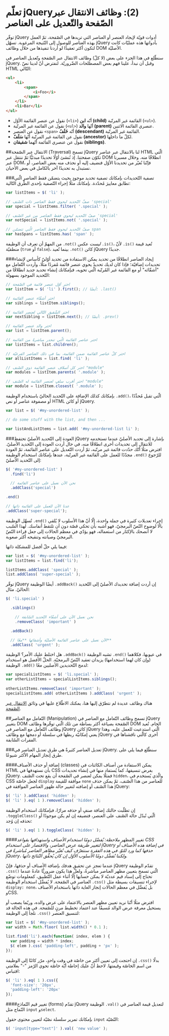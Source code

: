 تعلّم jQuery‏ (2): وظائف الانتقال عبر الصّفحة والتّعديل على العناصر
=====================================================
توفّر jQuery أدوات قويّة لإيجاد العنصر أو العناصر التي تريدها في الصّفحة، ثمّ العمل بهذه العناصر للوصول إلى النّتيجة المرغوبة. تسهّل jQuery بأدواتها هذه عمليّات كانت لتكون أكثر تعقيدًا لو أردنا تنفيذها من خلال وظائف DOM الأصليّة.

سنطّلع في هذا الجزء على بعض (لا كلّ) وظائف الانتقال عبر الصّفحة وتّعديل العناصر في jQuery. وقبل أن نبدأ، علينا فهم بعض المصطلحات الضّروريّة. لنفترض أنّ لدينا نصّ HTML التّالي:

```html
<ul>
    <li>
        <span>
            <i>Foo</i>
        </span>
    </li>
    <li>Bar</li>
</ul>
```

* نقول عن عنصر القائمة الأوّل (`<li>`) أنّه **ابن (child)** القائمة غير المرتّبة (`<ul>`).
* نقول عن القائمة غير المرتّبة (`<ul>`) أنّها **والد (parent)** عنصري القائمة الاثنين.
* نقول عن العنصر `<span>` أنّه **خَلَفُ (descendant)** القائمة غير المرتّبة.
* نقول عن القائمة غير المرتّبة أنّها **سَلَفٌ (ancestor)** لكلّ ما داخلها.
* نقول عن عنصري القائمة أنّهما **شقيقان (siblings)**.

##الانتقال عبر الصّفحة (Traversal)
تسمح jQuery لنا بالانتقال عبر عناصر HTML الّتي تكوّن صفحتنا. إذ نُنشئ أوّلًا تحديدًا مبدئيًّا ثمّ ننتقل عبر DOM انطلاقًا منه. وخلال مسيرنا عبر DOM، فإنّنا نُغيّر من تحديدنا الأوّل فنضيف إليه أو نحذف منه بعض العناصر، أو نستبدل به تحديدًا آخر بالكامل في بعض الأحيان.

###تصفية التّحديدات
بإمكانك تصفية تحديد موجودٍ بحيث يتضمّن فقط العناصر الّتي تطابق معاييرَ مُحدّدة. بإمكانك مثلًا إجراء التّصفية بإحدى الطّرق التّالية:

```javascript
var listItems = $( 'li' );

// صفِّ التّحديد ليحوي فقط العناصر ذات الصّنف 'special'
var special = listItems.filter( '.special' );

// صفّ التّحديد ليحوي فقط العناصر من غير الصّنف 'special'
var notSpecial = listItems.not( '.special' );

// صفّ التّحديد ليحوي فقط العناصر الّتي تتضمّن span
var hasSpans = listItems.has( 'span' );
```

من المهمّ أن تعرف أن الوظيفة ‎`.not()`‎ _ليست_ عكس ‎`.is()`‎، لأنّ ‎`.is()`‎ تُعيد قيمة منطقيّة (`true` أو `false`)، بينما تُعيد ‎`.not()`‎ كائن jQuery جديدًا.

###إيجاد العناصر انطلاقًا من تحديد
يمكن الاستفادة من تحديد أوّليّ كأساس لإنشاء تحديدات إضافيّة؛ فإذا كان لديك تحديدٌ يحوي عنصر قائمة مُفردًا مثلًا، وأردت التّعامل مع "أشقّائه" أو مع القائمة غير المُرتّبة الّتي تحويه، فبإمكانك إنشاء تحديد جديد انطلاقًا من التّحديد الموجود بسهولة:

```javascript
// اختر أوّل عنصر قائمة في الصّفحة
var listItem = $( 'li' ).first(); // أيضًا: .last()

// اختر أشقّاء عنصر القائمة
var siblings = listItem.siblings();

// اختر الشّقيق التّالي لعنصر القائمة
var nextSibling = listItem.next(); // أيضًا: .prev()

// اختر والد عنصر القائمة
var list = listItem.parent();

// اختر عناصر القائمة الّتي تنحدر مباشرةً من القائمة
var listItems = list.children();

// اختر كلّ عناصر القائمة ضمن القائمة، بما في ذلك العناصر الفرعيّة
var allListItems = list.find( 'li' );

// اختر كل أسلاف عنصر القائمة ذوي الصّنف "module"
var modules = listItem.parents( '.module' );

// اختر أقرب سلفٍ لعنصر القائمة له الصّنف "module"
var module = listItem.closest( '.module' );
```

بإمكانك كذلك الإضافة على التّحديد الحاليّ باستخدام الوظيفة ‎`.add()`‎، الّتي تقبل مُحدِّدًا أو مصفوفة عناصر أو نص HTML أو كائن jQuery.

```javascript
var list = $( '#my-unordered-list' );

// do some stuff with the list, and then ...

var listAndListItems = list.add( '#my-unordered-list li' );
```

###العودة إلى التّحديد الأصليّ
تحتفظ jQuery بإشارة إلى تحديد الأصليّ عندما تستخدمه للانتقال إلى تحديدات أخرى انطلاقًا منه، في حال أردت العودة إلى التّحديد الأصليّ. افترض مثلًا أنّك حدّدت قائمة غير مرتّبه، ثمّ أردت التّعديل على عناصر القائمة، ثمّ العودة مجدّدًا للعمل على القائمة غير المرتّبة، عندها بإمكانك استخدام الوظيفة ‎`.end()`‎ للرّجوع إلى التّحديد الأصليّ:

```javascript
$( '#my-unordered-list' )
  .find('li')

  // نحن الآن نعمل على عناصر القائمة
  .addClass('special')

.end()

// عدنا الآن للعمل على القائمة ذاتها
.addClass('super-special');
```

تُسهِّل الوظيفة ‎`.end()`‎ إجراء تعديلات كثيرة في جملة واحدة، إلّا أنّ هذا الأسلوب لا يُلقي بالًا لوضوح النّصّ البرمجيّ، فهو أشبه بأن تحكي قصّة دون أن تلتقط أنفاسك. لهذا السّبب لا أنصحك بالإكثار من استعماله، فهو يؤدّي في معظم الحالات إلى جعل قراءة النّصّ البرمجيّ وصيانته وتنقيحه أكثر صعوبة.

فيما يلي حلّ أفضل للمشكلة ذاتها:

```javascript
var list = $( '#my-unordered-list' );
var listItems = list.find('li');

listItems.addClass( 'special' );
list.addClass( 'super-special' );
```

توفّر jQuery أيضًا الوظيفة ‎`.addBack()`‎ إن أردت إضافة تحديدك الأصليّ إلى التّحديد الحاليّ. مثال:

```javascript
$( 'li.special' )

  .siblings()

    // نحن نعمل الآن على أشقّاء التّحديد السّابقة
    .removeClass( 'important' )

  .addBack()

  // الآن نعمل على عناصر القائمة الأصليّة وأشقائها **معًا**
  .addClass( 'urgent' );
```

هل اختلط عليك الأمر؟ الوظيفة ‎`.addBack()`‎ تشبه الوظيفة  ‎`.end()`‎ في عيوبها، فكلاهما (وإن كان لهما استخدامها) يزيدان تعقيد النّصّ البرمجيّة. الحلّ الأفضل هو استخدام الوظيفة  ‎`.add()`‎ لدمج التّحديدين الأصليين معًا:

```javascript
var specialListItems = $( 'li.special' );
var otherListItems = specialListItems.siblings();
 
otherListItems.removeClass( 'important' );
specialListItems.add( otherListItems ).addClass( 'urgent' );
```

هناك وظائف عديدة لم نتطرّق إليها هنا، يمكنك الاطّلاع عليها في وثائق [الانتقال عبر الصّفحة](http://api.jquery.com/category/traversing/).

##التّعامل مع العناصر (Manipulation)
تسمح وظائف التّعامل مع العناصر في jQuery بتغيير DOM الصّفحة بصياغة أكثر بساطة من تلك الّتي توفّرها وظائف DOM الخام. تُعيد وظائف التّعامل مع العناصر في jQuery كائن jQuery الّتي استدعيت للعمل عليه، وهذا يعني إمكانيّة ربطها في سلسلة أو دمجها مع وظائف jQuery أخرى كالّتي ناقشناها في الفقرات السّابقة.

###تعديل العناصر
كثيرةٌ هي طرق تعديل العناصر في jQuery. سنطّلع فيما يلي على طرق إنجاز المهام الأكثر شيوعًا.

####إضافة أو حذف الأصناف (classes)
يمكن الاستفادة من أصناف الكائنات في HTML بأن نستهدفها في CSS بغرض تنسيقها، كما يُستفاد منها في إنشاء تحديدات jQuery. فمثلًا يمكن لعنصر في الصّفحة أن يقع تحت  الصّنف `hidden`، والّذي يُستخدم في CSS لجعل خاصّة `display` موافقة للقيمة `none` للعناصر من هذا الصّنف، ثمّ يمكن حذف هذا الصّنف أو إضافته لتغيير حالة ظهور العناصر الموافقة في jQuery:

```javascript
$( 'li' ).addClass( 'hidden' );
$( 'li' ).eq( 1 ).removeClass( 'hidden' );
```

إن تطلّبت حالتك إضافة صنفٍ أو حذفه مرارًا، فبإمكانك استخدام الوظيفة ‎`.toggleClass()`‎ الّتي تُبدّل حالة الصّنف على العنصر، فتضيفه إن لم يكن موجودًا أو تحذفه إن وُجد:

```javascript
$( 'li' ).eq( 1 ).toggleClass( 'hidden' );
```

####تغيير المظهر
_ملاحظة: يُفضّل دومًا استخدام الأصناف واستهدافها بقواعد CSS لتغيير طريقة عرض العناصر، والاقتصار على استخدام jQuery في إضافة هذه الأصناف أو حذفها كما ورد للتوّ. في هذه الفقرة سنتعرّف كيف نُغيّر مظاهر العناصر مُباشرةً في jQuery، ولكننا نُفضِّل دومًا الأسلوب الأوّل إن كان يُحقِّق النّتائج ذاتها._

عندما تعجز عن تحقيق هدفك بإضافة الأصناف أو حذفها، فإنّ jQuery تقدّم الوظيفة `.css()` الّتي تسمح بتعيين مظهر العناصر مباشرةً، ولعلّ هذا يكون ضروريًّا عادةً عندما تحتاج إلى إسناد قيم عدديّة لا يمكن حسابها إلّا أثناء عمل التّطبيق، كمعلومات توضّع العناصر في الصّفحة. لا يُفضَّل استخدام الوظيفة ‎`.css()`‎ لإجراء تنسيقات بسيطة مثل ‎`display: none`‎، بل يُفضَّل في معظم الحالات إنجاز الغاية ذاتها باستخدام الأصناف وCSS.

افترض مثلًا أنّنا نريد تعيين مظهر العنصر بالاعتماد على عرض والده، وربّما يصعب أو يستحيل معرفة عرض الوالد مُسبقًا عند اعتماد تخطيط مرنٍ للصّفحة. في هذه الحالة قد نلجأ إلى الوظيفة ‎`.css()`‎ لتنسيق العنصر:

```javascript
var list = $( '#my-unordered-list' );
var width = Math.floor( list.width() * 0.1 );

list.find('li').each(function( index, elem ) {
  var padding = width * index;
  $( elem ).css( 'padding-left', padding + 'px' );
});
```

إن احتجت إلى تعيين أكثر من خاصّة في وقت واحدٍ، مرّر كائنًا إلى الوظيفة ‎`.css()`‎ بدلًا من اسم الخاصّة وقيمتها. لاحظ أنّ عليك إحاطة أيّة خاصّة تحوي الرّمز "-" بعلامتي اقتباس:

```javascript
$( 'li' ).eq( 1 ).css({
  'font-size': '20px',
  'padding-left': '20px'
});
```

####تغيير قيم النّماذج (forms)
تقدّم jQuery الوظيفة  ‎`.val()`‎ لتعديل قيمة العناصر في النّماج مثل `input` و`select`.

بإمكانك تمرير سلسلة نصّيّة لتعيين محتوى حقول `input` النّصّيّة:

```javascript
$( 'input[type="text"]' ).val( 'new value' );
```
